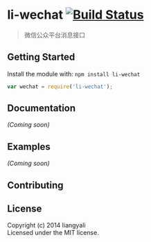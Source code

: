 # li-wechat [![Build Status](https://travis-ci.org/liangyali/li-wechat.svg?branch=master)](https://travis-ci.org/liangyali/li-wechat)

> 微信公众平台消息接口


## Getting Started

Install the module with: `npm install li-wechat`

```js
var wechat = require('li-wechat');
```

## Documentation

_(Coming soon)_


## Examples

_(Coming soon)_


## Contributing



## License

Copyright (c) 2014 liangyali  
Licensed under the MIT license.
